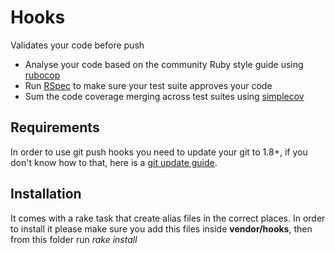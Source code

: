 Hooks
=====

Validates your code before push

  - Analyse your code based on the community Ruby style guide using [rubocop]
  - Run [RSpec] to make sure your test suite approves your code
  - Sum the code coverage merging across test suites using [simplecov]

Requirements
---

In order to use git push hooks you need to update your git to 1.8+, if you don't know how to that, here is a [git update guide].

Installation
----

It comes with a rake task that create alias files in the correct places. In order to install it please make sure you add this files inside **vendor/hooks**, then from this folder run *rake install*

[RSpec]:http://rspec.info/
[rubocop]:https://github.com/colszowka/simplecov
[simplecov]:https://github.com/bbatsov/rubocop
[git update guide]:https://www.digitalocean.com/community/articles/how-to-install-git-on-ubuntu-12-04
